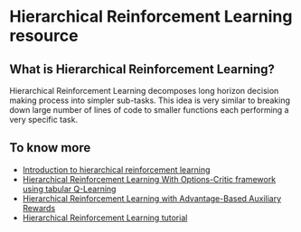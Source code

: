 # Hierarchical Reinforcement Learning resource
## What is Hierarchical Reinforcement Learning?  
Hierarchical Reinforcement Learning decomposes long horizon decision making process into simpler sub-tasks. This idea is very similar to breaking down large number of lines of code to smaller functions each performing a very specific task.
## To know more
- [Introduction to hierarchical reinforcement learning](https://www.youtube.com/watch?v=kSFjMely5q8)
- [Hierarchical Reinforcement Learning
With Options-Critic framework using tabular Q-Learning](https://towardsdatascience.com/hierarchical-reinforcement-learning-56add31a21ab)
- [Hierarchical Reinforcement Learning with Advantage-Based Auxiliary Rewards](https://arxiv.org/abs/1910.04450)
- [Hierarchical Reinforcement Learning tutorial](https://www.youtube.com/watch?v=K5MlmO0UJtI)
